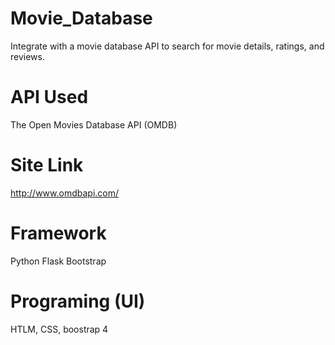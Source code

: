 # Movie_Database
Integrate with a movie database API to search for movie details, ratings, and reviews.

# API Used
The Open Movies Database API (OMDB)

# Site Link
http://www.omdbapi.com/ 

# Framework
Python Flask
Bootstrap

# Programing (UI)
HTLM, CSS, boostrap 4


